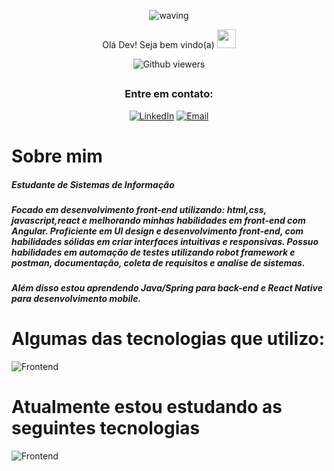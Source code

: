 <div align="center">
  

  

![waving](https://capsule-render.vercel.app/api?type=waving&height=200&text=Felipe%20Gabriel&fontAlign=50&fontAlignY=40&color=0:09e,fff:3cb371F&animation=twinkling&fontColor=3B74BE)

Olá Dev! Seja bem vindo(a) <img src="https://c.tenor.com/Wx9IEmZZXSoAAAAi/hi.gif" width=30>

  ![Github viewers](https://komarev.com/ghpvc/?username=FelipeGabriel7&color=3B74BE&style=for-the-badge)

##

### Entre em contato:


<div>
  
  [![LinkedIn](https://img.shields.io/badge/LinkedIn-000?style=for-the-badge&logo=linkedin&logoColor=0E76A8)](https://www.linkedin.com/in/felipe-gabriel-dev/)
  [![Email](https://img.shields.io/badge/Email-000?style=for-the-badge&logo=gmail&logoColor=0E76A8)](mailto:felipegabfd@gmail.com)
  
</div>

</div>

# Sobre mim

<h5>Estudante de Sistemas de Informação </h5>
<h5> Focado em desenvolvimento front-end utilizando: html,css, javascript,react e melhorando minhas habilidades em front-end com Angular. Proficiente em UI design e desenvolvimento front-end, com habilidades sólidas em criar interfaces intuitivas e responsivas. Possuo habilidades em automação de testes utilizando robot framework e postman, documentação, coleta de requisitos e analíse de sistemas.</h5>
<h5> Além disso estou aprendendo Java/Spring para back-end e React Native para desenvolvimento mobile.<h5/>

# Algumas das tecnologias que utilizo:

![Frontend](https://skillicons.dev/icons?i=figma,html,css,sass,bootstrap,js,typescript,react,mysql)

# Atualmente estou estudando as seguintes tecnologias

![Frontend](https://skillicons.dev/icons?i=next,angular,java,spring)

<br>



  
